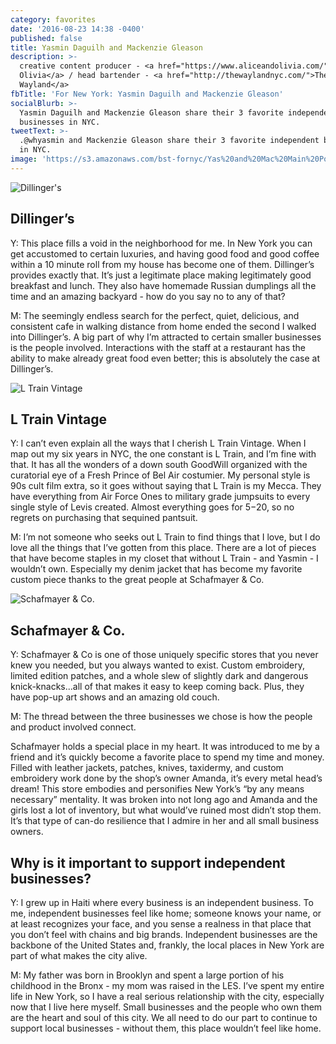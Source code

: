 ```yaml
---
category: favorites
date: '2016-08-23 14:38 -0400'
published: false
title: Yasmin Daguilh and Mackenzie Gleason
description: >-
  creative content producer - <a href="https://www.aliceandolivia.com/">Alice &
  Olivia</a> / head bartender - <a href="http://thewaylandnyc.com/">The
  Wayland</a>
fbTitle: 'For New York: Yasmin Daguilh and Mackenzie Gleason'
socialBlurb: >-
  Yasmin Daguilh and Mackenzie Gleason share their 3 favorite independent
  businesses in NYC.
tweetText: >-
  .@whyasmin and Mackenzie Gleason share their 3 favorite independent businesses
  in NYC.
image: 'https://s3.amazonaws.com/bst-fornyc/Yas%20and%20Mac%20Main%20Portrait.jpg'
---
```

![Dillinger's](https://s3.amazonaws.com/bst-fornyc/Yas%20and%20Mac%20Dillinger's.jpg)
## Dillinger’s
Y: This place fills a void in the neighborhood for me. In New York you can get accustomed to certain luxuries, and having good food and good coffee within a 10 minute roll from my house has become one of them. Dillinger’s provides exactly that. It’s just a legitimate place making legitimately good breakfast and lunch. They also have homemade Russian dumplings all the time and an amazing backyard - how do you say no to any of that?

M: The seemingly endless search for the perfect, quiet, delicious, and consistent cafe in walking distance from home ended the second I walked into Dillinger’s. A big part of why I’m attracted to certain smaller businesses is the people involved. Interactions with the staff at a restaurant has the ability to make already great food even better; this is absolutely the case at Dillinger’s.

![L Train Vintage](https://s3.amazonaws.com/bst-fornyc/Yas%20and%20Mac%20L%20Train%20Vintage.jpg)
## L Train Vintage
Y: I can’t even explain all the ways that I cherish L Train Vintage. When I map out my six years in NYC, the one constant is L Train, and I’m fine with that. It has all the wonders of a down south GoodWill organized with the curatorial eye of a Fresh Prince of Bel Air costumier. My personal style is 90s cult film extra, so it goes without saying that L Train is my Mecca. They have everything from Air Force Ones to military grade jumpsuits to every single style of Levis created. Almost everything goes for $5-$20, so no regrets on purchasing that sequined pantsuit.

M: I’m not someone who seeks out L Train to find things that I love, but I do love all the things that I’ve gotten from this place. There are a lot of pieces that have become staples in my closet that without L Train - and Yasmin - I wouldn’t own. Especially my denim jacket that has become my favorite custom piece thanks to the great people at Schafmayer & Co.

![Schafmayer & Co.](https://s3.amazonaws.com/bst-fornyc/Yas%20and%20Mac%20Schafmayer%20and%20Co.jpg)
## Schafmayer & Co.
Y: Schafmayer & Co is one of those uniquely specific stores that you never knew you needed, but you always wanted to exist. Custom embroidery, limited edition patches, and a whole slew of slightly dark and dangerous knick-knacks...all of that makes it easy to keep coming back. Plus, they have pop-up art shows and an amazing old couch.

M: The thread between the three businesses we chose is how the people and product involved connect. 

Schafmayer holds a special place in my heart. It was introduced to me by a friend and it’s quickly become a favorite place to spend my time and money. Filled with leather jackets, patches, knives, taxidermy, and custom embroidery work done by the shop’s owner Amanda, it’s every metal head’s dream! This store embodies and personifies New York’s “by any means necessary” mentality. It was broken into not long ago and Amanda and the girls lost a lot of inventory, but what would’ve ruined most didn’t stop them. It’s that type of can-do resilience that I admire in her and all small business owners.

## Why is it important to support independent businesses?
Y: I grew up in Haiti where every business is an independent business. To me, independent businesses feel like home; someone knows your name, or at least recognizes your face, and you sense a realness in that place that you don’t feel with chains and big brands. Independent businesses are the backbone of the United States and, frankly, the local places in New York are part of what makes the city alive.

M: My father was born in Brooklyn and spent a large portion of his childhood in the Bronx - my mom was raised in the LES. I’ve spent my entire life in New York, so I have a real serious relationship with the city, especially now that I live here myself. Small businesses and the people who own them are the heart and soul of this city. We all need to do our part to continue to support local businesses - without them, this place wouldn’t feel like home.
